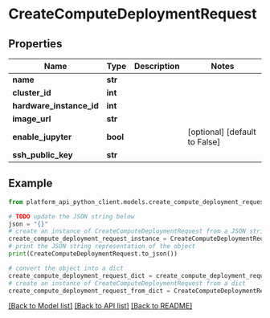 # CreateComputeDeploymentRequest


## Properties

Name | Type | Description | Notes
------------ | ------------- | ------------- | -------------
**name** | **str** |  | 
**cluster_id** | **int** |  | 
**hardware_instance_id** | **int** |  | 
**image_url** | **str** |  | 
**enable_jupyter** | **bool** |  | [optional] [default to False]
**ssh_public_key** | **str** |  | 

## Example

```python
from platform_api_python_client.models.create_compute_deployment_request import CreateComputeDeploymentRequest

# TODO update the JSON string below
json = "{}"
# create an instance of CreateComputeDeploymentRequest from a JSON string
create_compute_deployment_request_instance = CreateComputeDeploymentRequest.from_json(json)
# print the JSON string representation of the object
print(CreateComputeDeploymentRequest.to_json())

# convert the object into a dict
create_compute_deployment_request_dict = create_compute_deployment_request_instance.to_dict()
# create an instance of CreateComputeDeploymentRequest from a dict
create_compute_deployment_request_from_dict = CreateComputeDeploymentRequest.from_dict(create_compute_deployment_request_dict)
```
[[Back to Model list]](../README.md#documentation-for-models) [[Back to API list]](../README.md#documentation-for-api-endpoints) [[Back to README]](../README.md)


